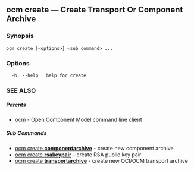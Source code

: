## ocm create &mdash; Create Transport Or Component Archive

### Synopsis

```
ocm create [<options>] <sub command> ...
```

### Options

```
  -h, --help   help for create
```

### SEE ALSO

##### Parents

* [ocm](ocm.md)	 - Open Component Model command line client


##### Sub Commands

* [ocm create <b>componentarchive</b>](ocm_create_componentarchive.md)	 - create new component archive
* [ocm create <b>rsakeypair</b>](ocm_create_rsakeypair.md)	 - create RSA public key pair
* [ocm create <b>transportarchive</b>](ocm_create_transportarchive.md)	 - create new OCI/OCM transport  archive

